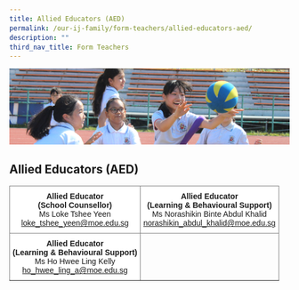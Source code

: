 ```yaml
---
title: Allied Educators (AED)
permalink: /our-ij-family/form-teachers/allied-educators-aed/
description: ""
third_nav_title: Form Teachers
---
```

![](/images/subpage.jpg)

## Allied Educators (AED)

<table style="border-collapse:collapse;border-spacing:0" class="tg"><thead><tr><th style="background-color:#FFF;border-color:inherit;border-style:solid;border-width:1px;font-family:Arial, sans-serif;font-size:14px;font-weight:normal;overflow:hidden;padding:10px 5px;text-align:center;vertical-align:top;word-break:normal"><span style="font-weight:bold">Allied Educator</span><br><span style="font-weight:bold">(School Counsellor)</span><br>Ms Loke Tshee Yeen<br><a href="mailto:yap_hui_ting@moe.edu.sg">loke_tshee_yeen@moe.edu.sg</a><br></th><th style="background-color:#FFF;border-color:inherit;border-style:solid;border-width:1px;font-family:Arial, sans-serif;font-size:14px;font-weight:normal;overflow:hidden;padding:10px 5px;text-align:center;vertical-align:top;word-break:normal"><span style="font-weight:bold">Allied Educator</span><br><span style="font-weight:bold">(Learning &amp; Behavioural Support)</span><br>Ms Norashikin Binte Abdul Khalid<br><a href="mailto:norashikin_abdul_khalid@moe.edu.sg">norashikin_abdul_khalid@moe.edu.sg</a><br></th></tr></thead><tbody><tr><td style="background-color:#FFF;border-color:inherit;border-style:solid;border-width:1px;font-family:Arial, sans-serif;font-size:14px;overflow:hidden;padding:10px 5px;text-align:center;vertical-align:top;word-break:normal"><span style="font-weight:bold">Allied Educator</span><br><span style="font-weight:bold">(Learning &amp; Behavioural Support)</span><br>Ms Ho Hwee Ling Kelly<br><a href="mailto:ho_hwee_ling_a@moe.edu.sg">ho_hwee_ling_a@moe.edu.sg</a><br></td><td style="border-color:inherit;border-style:solid;border-width:1px;font-family:Arial, sans-serif;font-size:14px;font-weight:bold;overflow:hidden;padding:10px 5px;text-align:left;vertical-align:top;word-break:normal"></td></tr></tbody></table>